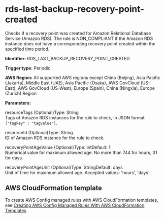 # rds\-last\-backup\-recovery\-point\-created<a name="rds-last-backup-recovery-point-created"></a>

Checks if a recovery point was created for Amazon Relational Database Service \(Amazon RDS\)\. The rule is NON\_COMPLIANT if the Amazon RDS instance does not have a corresponding recovery point created within the specified time period\. 

**Identifier:** RDS\_LAST\_BACKUP\_RECOVERY\_POINT\_CREATED

**Trigger type:** Periodic

**AWS Region:** All supported AWS regions except China \(Beijing\), Asia Pacific \(Jakarta\), Middle East \(UAE\), Asia Pacific \(Osaka\), AWS GovCloud \(US\-East\), AWS GovCloud \(US\-West\), Europe \(Spain\), China \(Ningxia\), Europe \(Zurich\) Region

**Parameters:**

resourceTags \(Optional\)Type: String  
Tags of Amazon RDS instances for the rule to check, in JSON format `{"tagkey" : "tagValue"}`\.

resourceId \(Optional\)Type: String  
ID of Amazon RDS instance for the rule to check\.

recoveryPointAgeValue \(Optional\)Type: intDefault: 1  
Numerical value for maximum allowed age\. No more than 744 for hours, 31 for days\.

recoveryPointAgeUnit \(Optional\)Type: StringDefault: days  
Unit of time for maximum allowed age\. Accepted values: 'hours', 'days'\.

## AWS CloudFormation template<a name="w2aac12c31c27b9d431c15"></a>

To create AWS Config managed rules with AWS CloudFormation templates, see [Creating AWS Config Managed Rules With AWS CloudFormation Templates](aws-config-managed-rules-cloudformation-templates.md)\.